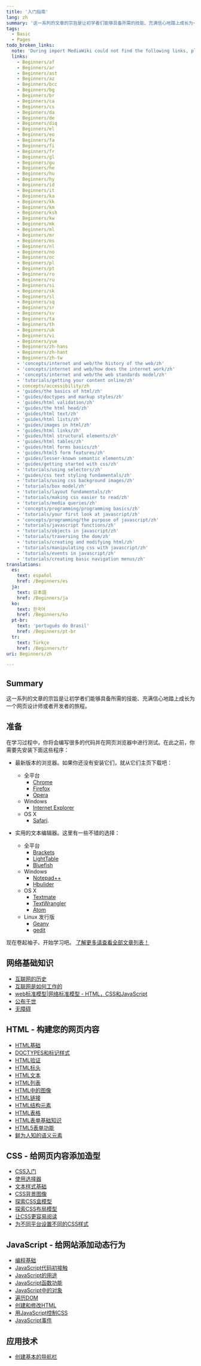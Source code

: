 ```yaml
---
title: '入门指南'
lang: zh
summary: '这一系列的文章的宗旨是让初学者们能够具备所需的技能、充满信心地踏上成长为一个网页设计师或者开发者的旅程。'
tags:
  - Basic
  - Pages
todo_broken_links:
  note: 'During import MediaWiki could not find the following links, please fix and adjust this list.'
  links:
    - Beginners/af
    - Beginners/ar
    - Beginners/ast
    - Beginners/az
    - Beginners/bcc
    - Beginners/bg
    - Beginners/br
    - Beginners/ca
    - Beginners/cs
    - Beginners/da
    - Beginners/de
    - Beginners/diq
    - Beginners/el
    - Beginners/eo
    - Beginners/fa
    - Beginners/fi
    - Beginners/fr
    - Beginners/gl
    - Beginners/gu
    - Beginners/he
    - Beginners/hu
    - Beginners/hy
    - Beginners/id
    - Beginners/it
    - Beginners/ka
    - Beginners/kk
    - Beginners/km
    - Beginners/ksh
    - Beginners/kw
    - Beginners/mk
    - Beginners/ml
    - Beginners/mr
    - Beginners/ms
    - Beginners/nl
    - Beginners/no
    - Beginners/oc
    - Beginners/pl
    - Beginners/pt
    - Beginners/ro
    - Beginners/ru
    - Beginners/si
    - Beginners/sk
    - Beginners/sl
    - Beginners/sq
    - Beginners/sr
    - Beginners/sv
    - Beginners/ta
    - Beginners/th
    - Beginners/uk
    - Beginners/vi
    - Beginners/yue
    - Beginners/zh-hans
    - Beginners/zh-hant
    - Beginners/zh-tw
    - 'concepts/internet and web/the history of the web/zh'
    - 'concepts/internet and web/how does the internet work/zh'
    - 'concepts/internet and web/the web standards model/zh'
    - 'tutorials/getting your content online/zh'
    - concepts/accessibility/zh
    - 'guides/the basics of html/zh'
    - 'guides/doctypes and markup styles/zh'
    - 'guides/html validation/zh'
    - 'guides/the html head/zh'
    - 'guides/html text/zh'
    - 'guides/html lists/zh'
    - 'guides/images in html/zh'
    - 'guides/html links/zh'
    - 'guides/html structural elements/zh'
    - 'guides/html tables/zh'
    - 'guides/html forms basics/zh'
    - 'guides/html5 form features/zh'
    - 'guides/lesser-known semantic elements/zh'
    - 'guides/getting started with css/zh'
    - 'tutorials/using selectors/zh'
    - 'guides/css text styling fundamentals/zh'
    - 'tutorials/using css background images/zh'
    - 'tutorials/box model/zh'
    - 'tutorials/layout fundamentals/zh'
    - 'tutorials/making css easier to read/zh'
    - 'tutorials/media queries/zh'
    - 'concepts/programming/programming basics/zh'
    - 'tutorials/your first look at javascript/zh'
    - 'concepts/programming/the purpose of javascript/zh'
    - 'tutorials/javascript functions/zh'
    - 'tutorials/objects in javascript/zh'
    - 'tutorials/traversing the dom/zh'
    - 'tutorials/creating and modifying html/zh'
    - 'tutorials/manipulating css with javascript/zh'
    - 'tutorials/events in javascript/zh'
    - 'tutorials/creating basic navigation menus/zh'
translations:
  es:
    text: español
    href: /Beginners/es
  ja:
    text: 日本語
    href: /Beginners/ja
  ko:
    text: 한국어
    href: /Beginners/ko
  pt-br:
    text: 'português do Brasil'
    href: /Beginners/pt-br
  tr:
    text: Türkçe
    href: /Beginners/tr
uri: Beginners/zh

---
```

## Summary

这一系列的文章的宗旨是让初学者们能够具备所需的技能、充满信心地踏上成长为一个网页设计师或者开发者的旅程。

## 准备

在学习过程中，你将会编写很多的代码并在网页浏览器中进行测试。在此之前，你需要先安装下面这些程序：

-   最新版本的浏览器。如果你还没有安装它们，就从它们主页下载吧：
    -   全平台
        -   [Chrome](https://www.google.com/chrome)
        -   [Firefox](http://www.mozilla.org/firefox)
        -   [Opera](http://www.opera.com)
    -   Windows
        -   [Internet Explorer](http://microsoft.com/ie)
    -   OS X
        -   [Safari](http://www.apple.com/safari/).

-   实用的文本编辑器。这里有一些不错的选择：
    -   全平台
        -   [Brackets](http://brackets.io)
        -   [LightTable](http://www.lighttable.com)
        -   [Bluefish](http://bluefish.openoffice.nl/index.html)
    -   Windows
        -   [Notepad++](http://notepad-plus-plus.org/)
        -   [Hbulider](http://dcloud.io/)
    -   OS X
        -   [Textmate](https://github.com/textmate/textmate)
        -   [TextWrangler](http://www.barebones.com/products/textwrangler/)
        -   [Atom](https://atom.io/)
    -   Linux 发行版
        -   [Geany](http://www.geany.org/)
        -   [gedit](https://wiki.gnome.org/Apps/Gedit)

现在卷起袖子、开始学习吧。 [了解更多请查看全部文章列表！](/tutorials)

## 网络基础知识

-   [互联网的历史](/w/index.php?title=concepts/internet_and_web/the_history_of_the_web/zh&action=edit&redlink=1)
-   [互联网是如何工作的](/w/index.php?title=concepts/internet_and_web/how_does_the_internet_work/zh&action=edit&redlink=1)
-   [web标准模型|网络标准模型 - HTML，CSS和JavaScript](/w/index.php?title=concepts/internet_and_web/the_web_standards_model/zh&action=edit&redlink=1)
-   [公布于世](/w/index.php?title=tutorials/getting_your_content_online/zh&action=edit&redlink=1)
-   [无障碍](/w/index.php?title=concepts/accessibility/zh&action=edit&redlink=1)

## HTML - 构建您的网页内容

-   [HTML基础](/w/index.php?title=guides/the_basics_of_html/zh&action=edit&redlink=1)
-   [DOCTYPES和标记样式](/w/index.php?title=guides/doctypes_and_markup_styles/zh&action=edit&redlink=1)
-   [HTML验证](/w/index.php?title=guides/html_validation/zh&action=edit&redlink=1)
-   [HTML标头](/w/index.php?title=guides/the_html_head/zh&action=edit&redlink=1)
-   [HTML文本](/w/index.php?title=guides/html_text/zh&action=edit&redlink=1)
-   [HTML列表](/w/index.php?title=guides/html_lists/zh&action=edit&redlink=1)
-   [HTML中的图像](/w/index.php?title=guides/images_in_html/zh&action=edit&redlink=1)
-   [HTML链接](/w/index.php?title=guides/html_links/zh&action=edit&redlink=1)
-   [HTML结构元素](/w/index.php?title=guides/html_structural_elements/zh&action=edit&redlink=1)
-   [HTML表格](/w/index.php?title=guides/html_tables/zh&action=edit&redlink=1)
-   [HTML表单基础知识](/w/index.php?title=guides/html_forms_basics/zh&action=edit&redlink=1)
-   [HTML5表单功能](/w/index.php?title=guides/html5_form_features/zh&action=edit&redlink=1)
-   [鲜为人知的语义元素](/w/index.php?title=guides/lesser-known_semantic_elements/zh&action=edit&redlink=1)

## CSS - 给网页内容添加造型

-   [CSS入门](/w/index.php?title=guides/getting_started_with_css/zh&action=edit&redlink=1)
-   [使用选择器](/w/index.php?title=tutorials/using_selectors/zh&action=edit&redlink=1)
-   [文本样式基础](/w/index.php?title=guides/css_text_styling_fundamentals/zh&action=edit&redlink=1)
-   [CSS背景图像](/w/index.php?title=tutorials/using_css_background_images/zh&action=edit&redlink=1)
-   [探索CSS盒模型](/w/index.php?title=tutorials/box_model/zh&action=edit&redlink=1)
-   [探索CSS布局模型](/w/index.php?title=tutorials/layout_fundamentals/zh&action=edit&redlink=1)
-   [让CSS更容易阅读](/w/index.php?title=tutorials/making_css_easier_to_read/zh&action=edit&redlink=1)
-   [为不同平台设置不同的CSS样式](/w/index.php?title=tutorials/media_queries/zh&action=edit&redlink=1)

## JavaScript - 给网站添加动态行为

-   [编程基础](/w/index.php?title=concepts/programming/programming_basics/zh&action=edit&redlink=1)
-   [JavaScript代码初接触](/w/index.php?title=tutorials/your_first_look_at_javascript/zh&action=edit&redlink=1)
-   [JavaScript的用途](/w/index.php?title=concepts/programming/the_purpose_of_javascript/zh&action=edit&redlink=1)
-   [JavaScript函数功能](/w/index.php?title=tutorials/javascript_functions/zh&action=edit&redlink=1)
-   [JavaScript中的对象](/w/index.php?title=tutorials/objects_in_javascript/zh&action=edit&redlink=1)
-   [遍历DOM](/w/index.php?title=tutorials/traversing_the_dom/zh&action=edit&redlink=1)
-   [创建和修改HTML](/w/index.php?title=tutorials/creating_and_modifying_html/zh&action=edit&redlink=1)
-   [用JavaScript控制CSS](/w/index.php?title=tutorials/manipulating_css_with_javascript/zh&action=edit&redlink=1)
-   [JavaScript事件](/w/index.php?title=tutorials/events_in_javascript/zh&action=edit&redlink=1)

## 应用技术

-   [创建基本的导航栏](/w/index.php?title=tutorials/creating_basic_navigation_menus/zh&action=edit&redlink=1)

